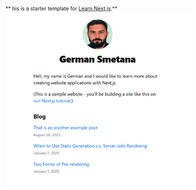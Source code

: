 ** his is a starter template for [Learn Next.js](https://nextjs.org/learn).**
![Zrzut ekranu aplikacji](1.png)
